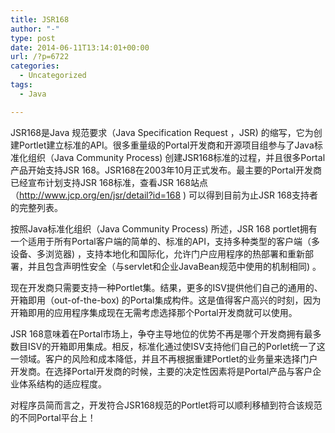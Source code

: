 ```yaml
---
title: JSR168
author: "-"
type: post
date: 2014-06-11T13:14:01+00:00
url: /?p=6722
categories:
  - Uncategorized
tags:
  - Java

---
```

JSR168是Java 规范要求（Java Specification Request ，JSR) 的缩写，它为创建Portlet建立标准的API。很多重量级的Portal开发商和开源项目组参与了Java标准化组织（Java Community Process) 创建JSR168标准的过程，并且很多Portal产品开始支持JSR 168。JSR168在2003年10月正式发布。最主要的Portal开发商已经宣布计划支持JSR 168标准，查看JSR 168站点（http://www.jcp.org/en/jsr/detail?id=168 ) 可以得到目前为止JSR 168支持者的完整列表。
  
按照Java标准化组织（Java Community Process) 所述，JSR 168 portlet拥有一个适用于所有Portal客户端的简单的、标准的API，支持多种类型的客户端（多设备、多浏览器) ，支持本地化和国际化，允许门户应用程序的热部署和重新部署，并且包含声明性安全（与servlet和企业JavaBean规范中使用的机制相同) 。
  
现在开发商只需要支持一种Portlet集。结果，更多的ISV提供他们自己的通用的、开箱即用（out-of-the-box) 的Portal集成构件。这是值得客户高兴的时刻，因为开箱即用的应用程序集成现在无需考虑选择那个Portal开发商就可以使用。
  
JSR 168意味着在Portal市场上，争夺主导地位的优势不再是哪个开发商拥有最多数目ISV的开箱即用集成。相反，标准化通过使ISV支持他们自己的Porlet统一了这一领域。客户的风险和成本降低，并且不再根据重建Portlet的业务量来选择门户开发商。在选择Portal开发商的时候，主要的决定性因素将是Portal产品与客户企业体系结构的适应程度。
  
对程序员简而言之，开发符合JSR168规范的Portlet将可以顺利移植到符合该规范的不同Portal平台上！